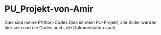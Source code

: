 # PU_Projekt-von-Amir
Dies sind meine PYthon-Codes   Dies ist mein PU-Projekt, alle Bilder werden hier sein und die Codes auch, die Dokumentation auch.
